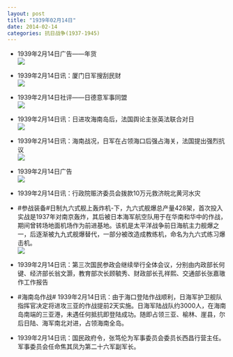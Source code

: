 ```yaml
---
layout: post
title: "1939年02月14日"
date: 2014-02-14
categories: 抗日战争(1937-1945)
---
```


<meta name="referrer" content="no-referrer" />

- 1939年2月14日广告——年货 <br/><img src="https://ww3.sinaimg.cn/large/aca367d8jw1edjb11vcnxj20700h0myy.jpg" />

- 1939年2月14日讯：厦门日军搜刮民财 <br/><img src="https://ww2.sinaimg.cn/large/aca367d8jw1edj9aumr9ej20d405sdh4.jpg" />

- 1939年2月14日社评——日德意军事同盟 <br/><img src="https://ww4.sinaimg.cn/large/aca367d8jw1edj7khj25hj20ob0zce0v.jpg" />

- 1939年2月14日讯：日进攻海南岛后，法国舆论主张英法联合对日 <br/><img src="https://ww1.sinaimg.cn/large/aca367d8jw1edj5u1652gj20b70lvn2j.jpg" />

- 1939年2月14日讯：海南战况，日军在占领海口后强占海关，法国提出强烈抗议 <br/><img src="https://ww4.sinaimg.cn/large/aca367d8jw1edix5yrd1xj206j0w4jw3.jpg" />

- 1939年2月14日广告 <br/><img src="https://ww3.sinaimg.cn/large/aca367d8jw1edirzlwjvzj20p90hd10p.jpg" />

- 1939年2月14日讯：行政院赈济委员会拨款10万元救济皖北黄河水灾 

- #参战装备#日制九六式舰上轰炸机-下，九六式舰爆总产量428架，首次投入实战是1937年对南京轰炸，其后被日本海军航空队用于在华南和华中的作战，期间曾转场地面机场作为前进基地。该机是太平洋战争前日海航主力舰爆之一，后逐渐被九九式舰爆替代，一部分被改造成教练机，命名为九六式练习爆击机。 <br/><img src="https://ww1.sinaimg.cn/large/aca367d8jw1ediohdynw9j20hg079jrp.jpg" />

- 1939年2月14日讯：第三次国民参政会继续举行全体会议，分别由内政部长何键、经济部长翁文灏，教育部次长顾毓秀、财政部长孔祥熙、交通部长张嘉璈作工作报告 

- #海南岛作战# 1939年2月14日讯：由于海口登陆作战顺利，日海军护卫舰队指挥官决定将进攻三亚的作战提前2天实施。日海军陆战队约3000人，在海南岛南端的三亚港，未遇任何抵抗即登陆成功。随即占领三亚、榆林、崖县，尔后日陆、海军南北对进，占领海南全岛。 

- 1939年2月14日讯：国民政府令，张笃伦为军事委员会委员长西昌行营主任。军事委员会任命焦其凤为第二十六军副军长。 

